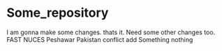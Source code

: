 # Some_repository
I am gonna make some changes. thats it.
Need some other changes too. FAST NUCES
Peshawar Pakistan conflict add Something nothing
